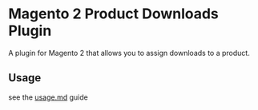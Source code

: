 # Magento 2 Product Downloads Plugin

A plugin for Magento 2 that allows you to assign downloads to a product.

## Usage
see the [usage.md](./Guides/USAGE.MD) guide
